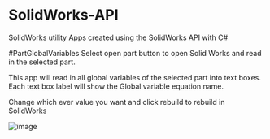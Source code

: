 # SolidWorks-API
SolidWorks utility Apps created using the SolidWorks API with C#

#PartGlobalVariables
Select open part button to open Solid Works and read in the selected part.


This app will read in all global variables of the selected part
into text boxes. Each text box label will show the Global variable 
equation name.

Change which ever value you want and click rebuild to rebuild in SolidWorks

![image](https://github.com/user-attachments/assets/0f6716c5-fffc-4cb1-801e-3382b0adeeb4)

